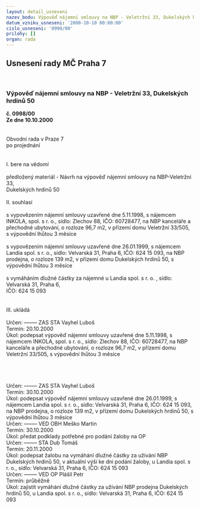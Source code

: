 ```yaml
---
layout: detail_usneseni
nazev_bodu: Výpověď nájemní smlouvy na NBP - Veletržní 33, Dukelských hrdinů 50
datum_vzniku_usneseni: '2000-10-10 00:00:00'
cislo_usneseni: '0998/00'
prilohy: []
organ: rada
---
```

<div id="ucUsn_pList" class="usn">
	<span><h2>Usnesení rady MČ Praha 7 </h2>
<br></span><div class="standBody">
<span><h3>Výpověď nájemní smlouvy na NBP - Veletržní 33, Dukelských hrdinů 50</h3></span><div class="center">
		<strong>č. 0998/00</strong><br>
	</div>
<div class="center">
		<strong>Ze dne 10.10.2000</strong><br><br>
	</div>
<br>Obvodní rada v Praze 7<br>po projednání<br><br><br>I.	bere na vědomí<br><br> předložený materiál - Návrh na výpověď nájemní smlouvy na NBP-Veletržní 33, <br>Dukelských hrdinů 50<br><br>II.	souhlasí <br><br>s vypovězením nájemní smlouvy uzavřené dne 5.11.1998, s nájemcem INKOLA, spol. s r. o., sídlo: Zlechov 88, IČO: 60728477, na NBP kanceláře a přechodné ubytování, o rozloze 96,7 m2, v přízemí domu Veletržní 33/505,  s výpovědní lhůtou 3 měsíce<br><br>s vypovězením nájemní smlouvy uzavřené dne 26.01.1999, s nájemcem Landia spol. s r. o., sídlo: Velvarská 31, Praha 6, IČO: 624 15 093, na NBP prodejna, o rozloze 139 m2, v přízemí domu Dukelských hrdinů 50, s výpovědní lhůtou 3 měsíce <br><br>s vymáháním dlužné částky za nájemné u Landia spol. s r. o. , sídlo: Velvarská 31, Praha 6, <br>IČO: 624 15 093<br><br><br>III.	ukládá <br><br> Určen:	–––––	ZAS STA Vayhel Luboš<br>Termín: 20.10.2000<br>Úkol:	podepsat výpověď nájemní smlouvy uzavřené dne 5.11.1998, s nájemcem INKOLA, spol. s r. o., sídlo: Zlechov 88, IČO: 60728477, na NBP kanceláře a přechodné ubytování, o rozloze 96,7 m2, v přízemí domu Veletržní 33/505,  s výpovědní lhůtou 3 měsíce<br> <br><br><br><br> Určen:	–––––	ZAS STA Vayhel Luboš<br>Termín: 30.10.2000<br>Úkol:	podepsat výpověď nájemní smlouvy uzavřené dne 26.01.1999, s nájemcem Landia spol. s r. o., sídlo: Velvarská 31, Praha 6, IČO: 624 15 093, na NBP prodejna, o rozloze 139 m2, v přízemí domu Dukelských hrdinů 50, s výpovědní lhůtou 3 měsíce <br>  Určen:	–––––	VED OBH Meško Martin<br>Termín: 30.10.2000<br>Úkol:	předat podklady potřebné pro podání žaloby na OP<br>  Určen:	–––––	STA Dub Tomáš<br>Termín: 20.11.2000<br>Úkol:	podepsat žalobu na vymáhání dlužné částky za užívání NBP Dukelských hrdinů 50, v aktuální výši ke dni podání žaloby, u Landia spol. s r. o., sídlo: Velvarská 31, Praha 6, IČO: 624 15 093<br>  Určen:	–––––	VED OP Plášil Petr<br>Termín: průběžně<br>Úkol:	zajistit vymáhání dlužné částky za užívání NBP prodejna Dukelských hrdinů 50, u Landia spol. s r. o., sídlo: Velvarská 31, Praha 6, IČO: 624 15 093<br>  <br>
</div>
</div>